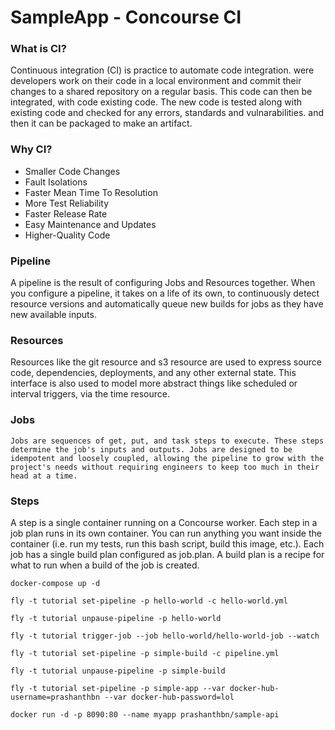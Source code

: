 # SampleApp - Concourse CI

### What is CI?
Continuous integration (CI) is practice to automate code integration.
were developers work on their code in a local environment and commit their changes to a shared repository on a regular basis. This code can then be integrated, with code existing code. The new code is tested along with existing code and checked for any errors, standards and vulnarabilities.
and then it can be packaged to make an artifact.

### Why CI?
   - Smaller Code Changes
   - Fault Isolations
   - Faster Mean Time To Resolution
   - More Test Reliability
   - Faster Release Rate
   - Easy Maintenance and Updates
   - Higher-Quality Code
### Pipeline

A pipeline is the result of configuring Jobs and Resources together. When you configure a pipeline, it takes on a life of its own, to continuously detect resource versions and automatically queue new builds for jobs as they have new available inputs.

### Resources

Resources like the git resource and s3 resource are used to express source code, dependencies, deployments, and any other external state. This interface is also used to model more abstract things like scheduled or interval triggers, via the time resource.

### Jobs
    Jobs are sequences of get, put, and task steps to execute. These steps determine the job's inputs and outputs. Jobs are designed to be idempotent and loosely coupled, allowing the pipeline to grow with the project's needs without requiring engineers to keep too much in their head at a time.

### Steps

A step is a single container running on a Concourse worker. Each step in a job plan runs in its own container. You can run anything you want inside the container (i.e. run my tests, run this bash script, build this image, etc.).
Each job has a single build plan configured as job.plan. A build plan is a recipe for what to run when a build of the job is created.



`docker-compose up -d`

`fly -t tutorial set-pipeline -p hello-world -c hello-world.yml`

`fly -t tutorial unpause-pipeline -p hello-world`

`fly -t tutorial trigger-job --job hello-world/hello-world-job --watch`

`fly -t tutorial set-pipeline -p simple-build -c pipeline.yml`
 
`fly -t tutorial unpause-pipeline -p simple-build`

`fly -t tutorial set-pipeline -p simple-app --var docker-hub-username=prashanthbn --var docker-hub-password=lol`

`docker run -d -p 8090:80 --name myapp prashanthbn/sample-api`

